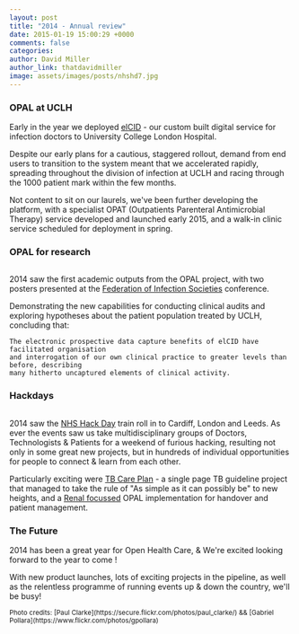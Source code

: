 ```yaml
---
layout: post
title: "2014 - Annual review"
date: 2015-01-19 15:00:29 +0000
comments: false
categories: 
author: David Miller
author_link: thatdavidmiller
image: assets/images/posts/nhshd7.jpg
---
```


### OPAL at UCLH

Early in the year we deployed [elCID](http://elcid.openhealthcare.org.uk) - our custom built digital service for 
infection doctors to University College London Hospital.

Despite our early plans for a cautious, staggered rollout, demand from end users to transition to the system meant
that we accelerated rapidly, spreading throughout the division of infection at UCLH and racing through the 1000 patient 
mark within the few months.

Not content to sit on our laurels, we've been further developing the platform, with a specialist OPAT (Outpatients 
Parenteral Antimicrobial Therapy) service developed and launched early 2015, and a walk-in clinic service scheduled for 
deployment in spring.

### OPAL for research

<div class="post-thumb">
  <img class="img-responsive" src="/assets/images/posts/elcid.outputs.png" alt="" />
</div><!--//post-thumb-->


2014 saw the first academic outputs from the OPAL project, with two posters presented at the 
[Federation of Infection Societies](http://www.fis-infection.org.uk/) conference. 

Demonstrating the new capabilities for conducting clinical audits and exploring hypotheses about the patient 
population treated by UCLH, concluding that: 

    The electronic prospective data capture benefits of elCID have facilitated organisation
    and interrogation of our own clinical practice to greater levels than before, describing 
    many hitherto uncaptured elements of clinical activity.


### Hackdays 

<div class="post-thumb">
  <img class="img-responsive" src="/assets/images/posts/nhshd6.jpg" alt="" />
</div><!--//post-thumb-->

2014 saw the [NHS Hack Day](http:/nhshackday.com) train roll in to Cardiff, London and Leeds. As ever
the events saw us take multidisciplinary groups of Doctors, Technologists & Patients for a weekend of 
furious hacking, resulting not only in some great new projects, but in hundreds of individual opportunities
for people to connect & learn from each other.

Particularly exciting were [TB Care Plan](https://github.com/huwlynes/tb_care_plan) - a single page TB guideline
project that managed to take the rule of "As simple as it can possibly be" to new heights, and a 
[Renal focussed](https://github.com/openhealthcare/opal-renal) OPAL implementation for handover and patient management.

### The Future

2014 has been a great year for Open Health Care, & We're excited looking forward to the year to come !

With new product launches, lots of exciting projects in the pipeline, as well as the relentless programme of running 
events up & down the country, we'll be busy!

<small>
Photo credits: [Paul Clarke](https://secure.flickr.com/photos/paul_clarke/) && [Gabriel Pollara](https://www.flickr.com/photos/gpollara)
</small>

